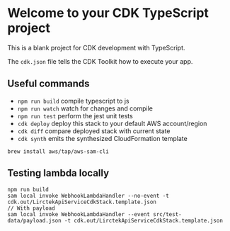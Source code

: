 # Welcome to your CDK TypeScript project

This is a blank project for CDK development with TypeScript.

The `cdk.json` file tells the CDK Toolkit how to execute your app.

## Useful commands

* `npm run build`   compile typescript to js
* `npm run watch`   watch for changes and compile
* `npm run test`    perform the jest unit tests
* `cdk deploy`      deploy this stack to your default AWS account/region
* `cdk diff`        compare deployed stack with current state
* `cdk synth`       emits the synthesized CloudFormation template


```
brew install aws/tap/aws-sam-cli
```

## Testing lambda locally

```
npm run build
sam local invoke WebhookLambdaHandler --no-event -t cdk.out/LirctekApiServiceCdkStack.template.json
// With payload
sam local invoke WebhookLambdaHandler --event src/test-data/payload.json -t cdk.out/LirctekApiServiceCdkStack.template.json
```